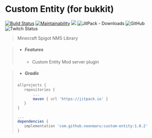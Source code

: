 # Custom Entity (for bukkit)

[![Build Status](https://travis-ci.org/noonmaru/custom-entity-bukkit.svg?branch=master)](https://travis-ci.org/noonmaru/custom-entity-bukkit)
[![Maintainability](https://api.codeclimate.com/v1/badges/434a83eb1bcaa2ad9b3f/maintainability)](https://codeclimate.com/github/noonmaru/custom-entity-bukkit/maintainability)
[![](https://jitpack.io/v/noonmaru/custom-entity-bukkit.svg)](https://jitpack.io/#noonmaru/custom-entity-bukkit)
![JitPack - Downloads](https://img.shields.io/jitpack/dm/github/noonmaru/custom-entity-bukkit)
![GitHub](https://img.shields.io/github/license/noonmaru/custom-entity-bukkit)
![Twitch Status](https://img.shields.io/twitch/status/hptgrm)

> Minecraft Spigot NMS Library

> * ##### Features
>   * Custom Entity Mod server plugin

> * ##### Gradle
>```groovy
>allprojects {
>    repositories {
>        ...
>        maven { url 'https://jitpack.io' }
>    }
>}
>
>...
>dependencies {
>    implementation 'com.github.noonmaru:custom-entity:1.0.2'
>}
>```